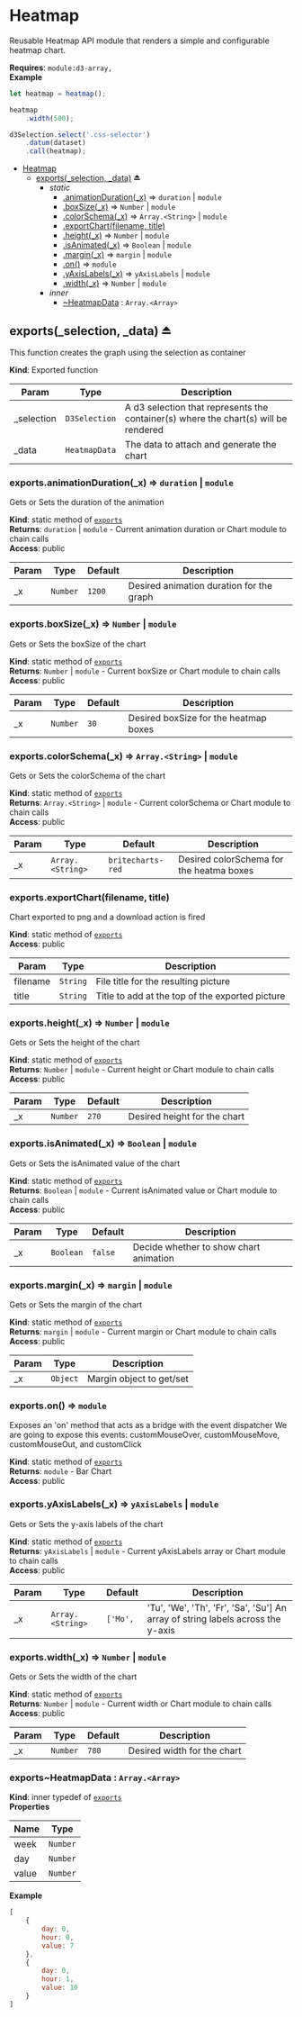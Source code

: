 <a name="module_Heatmap"></a>

# Heatmap
Reusable Heatmap API module that renders a
simple and configurable heatmap chart.

**Requires**: <code>module:d3-array,</code>  
**Example**  
```js
let heatmap = heatmap();

heatmap
    .width(500);

d3Selection.select('.css-selector')
    .datum(dataset)
    .call(heatmap);
```

* [Heatmap](#module_Heatmap)
    * [exports(_selection, _data)](#exp_module_Heatmap--exports) ⏏
        * _static_
            * [.animationDuration(_x)](#module_Heatmap--exports.animationDuration) ⇒ <code>duration</code> \| <code>module</code>
            * [.boxSize(_x)](#module_Heatmap--exports.boxSize) ⇒ <code>Number</code> \| <code>module</code>
            * [.colorSchema(_x)](#module_Heatmap--exports.colorSchema) ⇒ <code>Array.&lt;String&gt;</code> \| <code>module</code>
            * [.exportChart(filename, title)](#module_Heatmap--exports.exportChart)
            * [.height(_x)](#module_Heatmap--exports.height) ⇒ <code>Number</code> \| <code>module</code>
            * [.isAnimated(_x)](#module_Heatmap--exports.isAnimated) ⇒ <code>Boolean</code> \| <code>module</code>
            * [.margin(_x)](#module_Heatmap--exports.margin) ⇒ <code>margin</code> \| <code>module</code>
            * [.on()](#module_Heatmap--exports.on) ⇒ <code>module</code>
            * [.yAxisLabels(_x)](#module_Heatmap--exports.yAxisLabels) ⇒ <code>yAxisLabels</code> \| <code>module</code>
            * [.width(_x)](#module_Heatmap--exports.width) ⇒ <code>Number</code> \| <code>module</code>
        * _inner_
            * [~HeatmapData](#module_Heatmap--exports..HeatmapData) : <code>Array.&lt;Array&gt;</code>

<a name="exp_module_Heatmap--exports"></a>

## exports(_selection, _data) ⏏
This function creates the graph using the selection as container

**Kind**: Exported function  

| Param | Type | Description |
| --- | --- | --- |
| _selection | <code>D3Selection</code> | A d3 selection that represents                                  the container(s) where the chart(s) will be rendered |
| _data | <code>HeatmapData</code> | The data to attach and generate the chart |

<a name="module_Heatmap--exports.animationDuration"></a>

### exports.animationDuration(_x) ⇒ <code>duration</code> \| <code>module</code>
Gets or Sets the duration of the animation

**Kind**: static method of [<code>exports</code>](#exp_module_Heatmap--exports)  
**Returns**: <code>duration</code> \| <code>module</code> - Current animation duration or Chart module to chain calls  
**Access**: public  

| Param | Type | Default | Description |
| --- | --- | --- | --- |
| _x | <code>Number</code> | <code>1200</code> | Desired animation duration for the graph |

<a name="module_Heatmap--exports.boxSize"></a>

### exports.boxSize(_x) ⇒ <code>Number</code> \| <code>module</code>
Gets or Sets the boxSize of the chart

**Kind**: static method of [<code>exports</code>](#exp_module_Heatmap--exports)  
**Returns**: <code>Number</code> \| <code>module</code> - Current boxSize or Chart module to chain calls  
**Access**: public  

| Param | Type | Default | Description |
| --- | --- | --- | --- |
| _x | <code>Number</code> | <code>30</code> | Desired boxSize for the heatmap boxes |

<a name="module_Heatmap--exports.colorSchema"></a>

### exports.colorSchema(_x) ⇒ <code>Array.&lt;String&gt;</code> \| <code>module</code>
Gets or Sets the colorSchema of the chart

**Kind**: static method of [<code>exports</code>](#exp_module_Heatmap--exports)  
**Returns**: <code>Array.&lt;String&gt;</code> \| <code>module</code> - Current colorSchema or Chart module to chain calls  
**Access**: public  

| Param | Type | Default | Description |
| --- | --- | --- | --- |
| _x | <code>Array.&lt;String&gt;</code> | <code>britecharts-red</code> | Desired colorSchema for the heatma boxes |

<a name="module_Heatmap--exports.exportChart"></a>

### exports.exportChart(filename, title)
Chart exported to png and a download action is fired

**Kind**: static method of [<code>exports</code>](#exp_module_Heatmap--exports)  
**Access**: public  

| Param | Type | Description |
| --- | --- | --- |
| filename | <code>String</code> | File title for the resulting picture |
| title | <code>String</code> | Title to add at the top of the exported picture |

<a name="module_Heatmap--exports.height"></a>

### exports.height(_x) ⇒ <code>Number</code> \| <code>module</code>
Gets or Sets the height of the chart

**Kind**: static method of [<code>exports</code>](#exp_module_Heatmap--exports)  
**Returns**: <code>Number</code> \| <code>module</code> - Current height or Chart module to chain calls  
**Access**: public  

| Param | Type | Default | Description |
| --- | --- | --- | --- |
| _x | <code>Number</code> | <code>270</code> | Desired height for the chart |

<a name="module_Heatmap--exports.isAnimated"></a>

### exports.isAnimated(_x) ⇒ <code>Boolean</code> \| <code>module</code>
Gets or Sets the isAnimated value of the chart

**Kind**: static method of [<code>exports</code>](#exp_module_Heatmap--exports)  
**Returns**: <code>Boolean</code> \| <code>module</code> - Current isAnimated value or Chart module to chain calls  
**Access**: public  

| Param | Type | Default | Description |
| --- | --- | --- | --- |
| _x | <code>Boolean</code> | <code>false</code> | Decide whether to show chart animation |

<a name="module_Heatmap--exports.margin"></a>

### exports.margin(_x) ⇒ <code>margin</code> \| <code>module</code>
Gets or Sets the margin of the chart

**Kind**: static method of [<code>exports</code>](#exp_module_Heatmap--exports)  
**Returns**: <code>margin</code> \| <code>module</code> - Current margin or Chart module to chain calls  
**Access**: public  

| Param | Type | Description |
| --- | --- | --- |
| _x | <code>Object</code> | Margin object to get/set |

<a name="module_Heatmap--exports.on"></a>

### exports.on() ⇒ <code>module</code>
Exposes an 'on' method that acts as a bridge with the event dispatcher
We are going to expose this events:
customMouseOver, customMouseMove, customMouseOut, and customClick

**Kind**: static method of [<code>exports</code>](#exp_module_Heatmap--exports)  
**Returns**: <code>module</code> - Bar Chart  
**Access**: public  
<a name="module_Heatmap--exports.yAxisLabels"></a>

### exports.yAxisLabels(_x) ⇒ <code>yAxisLabels</code> \| <code>module</code>
Gets or Sets the y-axis labels of the chart

**Kind**: static method of [<code>exports</code>](#exp_module_Heatmap--exports)  
**Returns**: <code>yAxisLabels</code> \| <code>module</code> - Current yAxisLabels array or Chart module to chain calls  
**Access**: public  

| Param | Type | Default | Description |
| --- | --- | --- | --- |
| _x | <code>Array.&lt;String&gt;</code> | <code>[&#x27;Mo&#x27;,</code> | 'Tu', 'We', 'Th', 'Fr', 'Sa', 'Su']     An array of string labels across the y-axis |

<a name="module_Heatmap--exports.width"></a>

### exports.width(_x) ⇒ <code>Number</code> \| <code>module</code>
Gets or Sets the width of the chart

**Kind**: static method of [<code>exports</code>](#exp_module_Heatmap--exports)  
**Returns**: <code>Number</code> \| <code>module</code> - Current width or Chart module to chain calls  
**Access**: public  

| Param | Type | Default | Description |
| --- | --- | --- | --- |
| _x | <code>Number</code> | <code>780</code> | Desired width for the chart |

<a name="module_Heatmap--exports..HeatmapData"></a>

### exports~HeatmapData : <code>Array.&lt;Array&gt;</code>
**Kind**: inner typedef of [<code>exports</code>](#exp_module_Heatmap--exports)  
**Properties**

| Name | Type |
| --- | --- |
| week | <code>Number</code> | 
| day | <code>Number</code> | 
| value | <code>Number</code> | 

**Example**  
```js
[
    {
        day: 0,
        hour: 0,
        value: 7
    },
    {
        day: 0,
        hour: 1,
        value: 10
    }
]
```

